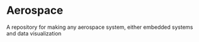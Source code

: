 # Aerospace
A repository for making any aerospace system, either embedded systems and data visualization
